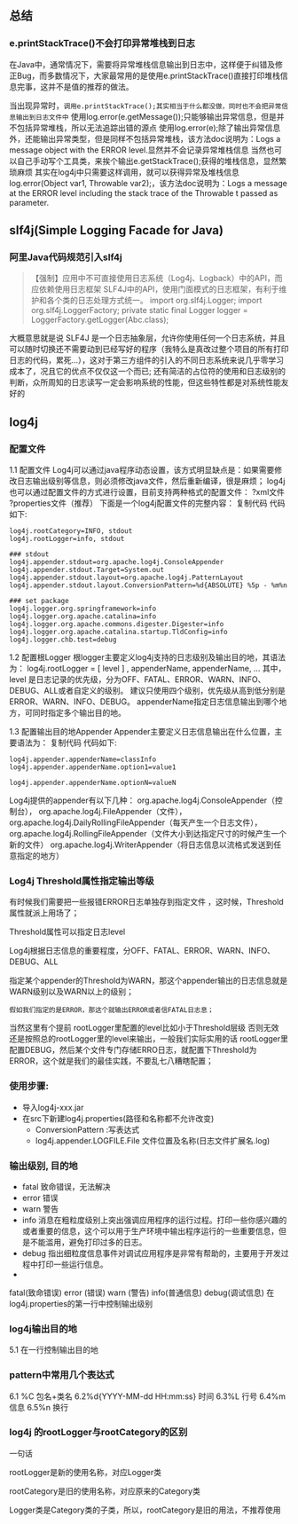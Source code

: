 

## 总结

### e.printStackTrace()不会打印异常堆栈到日志

在Java中，通常情况下，需要将异常堆栈信息输出到日志中，这样便于纠错及修正Bug，而多数情况下，大家最常用的是使用e.printStackTrace()直接打印堆栈信息完事，这并不是值的推荐的做法。

当出现异常时，`调用e.printStackTrace();其实相当于什么都没做，同时也不会把异常信息输出到日志文件中`
使用log.error(e.getMessage());只能够输出异常信息，但是并不包括异常堆栈，所以无法追踪出错的源点
使用log.error(e);除了输出异常信息外，还能输出异常类型，但是同样不包括异常堆栈，该方法doc说明为：Logs a message object with the ERROR level.显然并不会记录异常堆栈信息
当然也可以自己手动写个工具类，来挨个输出e.getStackTrace();获得的堆栈信息，显然繁琐麻烦
其实在log4j中只需要这样调用，就可以获得异常及堆栈信息log.error(Object var1, Throwable var2);，该方法doc说明为：Logs a message at the ERROR level including the stack trace of the Throwable t passed as parameter.

## slf4j(Simple Logging Facade for Java)

### 阿里Java代码规范引入slf4j
>【强制】应用中不可直接使用日志系统（Log4j、Logback）中的API，而应依赖使用日志框架
SLF4J中的API，使用门面模式的日志框架，有利于维护和各个类的日志处理方式统一。
import org.slf4j.Logger;
import org.slf4j.LoggerFactory;
private static final Logger logger = LoggerFactory.getLogger(Abc.class);

大概意思就是说 SLF4J 是一个日志抽象层，允许你使用任何一个日志系统，并且可以随时切换还不需要动到已经写好的程序（我特么是真改过整个项目的所有打印日志的代码，累死...），这对于第三方组件的引入的不同日志系统来说几乎零学习成本了，况且它的优点不仅仅这一个而已;
还有简洁的占位符的使用和日志级别的判断，众所周知的日志读写一定会影响系统的性能，但这些特性都是对系统性能友好的


## log4j

### 配置文件

1.1 配置文件
Log4j可以通过java程序动态设置，该方式明显缺点是：如果需要修改日志输出级别等信息，则必须修改java文件，然后重新编译，很是麻烦；
log4j也可以通过配置文件的方式进行设置，目前支持两种格式的配置文件：
?xml文件
?properties文件（推荐）
下面是一个log4j配置文件的完整内容：
复制代码 代码如下:
```shell
log4j.rootCategory=INFO, stdout
log4j.rootLogger=info, stdout

### stdout
log4j.appender.stdout=org.apache.log4j.ConsoleAppender
log4j.appender.stdout.Target=System.out
log4j.appender.stdout.layout=org.apache.log4j.PatternLayout
log4j.appender.stdout.layout.ConversionPattern=%d{ABSOLUTE} %5p - %m%n

### set package
log4j.logger.org.springframework=info
log4j.logger.org.apache.catalina=info
log4j.logger.org.apache.commons.digester.Digester=info
log4j.logger.org.apache.catalina.startup.TldConfig=info
log4j.logger.chb.test=debug
```

1.2 配置根Logger
根logger主要定义log4j支持的日志级别及输出目的地，其语法为：
log4j.rootLogger = [ level ] , appenderName, appenderName, …
其中，level 是日志记录的优先级，分为OFF、FATAL、ERROR、WARN、INFO、DEBUG、ALL或者自定义的级别。
建议只使用四个级别，优先级从高到低分别是ERROR、WARN、INFO、DEBUG。
appenderName指定日志信息输出到哪个地方，可同时指定多个输出目的地。

1.3 配置输出目的地Appender
Appender主要定义日志信息输出在什么位置，主要语法为：
复制代码 代码如下:
```shell
log4j.appender.appenderName=classInfo
log4j.appender.appenderName.option1=value1

log4j.appender.appenderName.optionN=valueN
```

Log4j提供的appender有以下几种：
org.apache.log4j.ConsoleAppender（控制台）， 
org.apache.log4j.FileAppender（文件）， 
org.apache.log4j.DailyRollingFileAppender（每天产生一个日志文件），
org.apache.log4j.RollingFileAppender（文件大小到达指定尺寸的时候产生一个新的文件） 
org.apache.log4j.WriterAppender（将日志信息以流格式发送到任意指定的地方）



### Log4j Threshold属性指定输出等级
有时候我们需要把一些报错ERROR日志单独存到指定文件 ，这时候，Threshold属性就派上用场了；

Threshold属性可以指定日志level 

Log4j根据日志信息的重要程度，分OFF、FATAL、ERROR、WARN、INFO、DEBUG、ALL

指定某个appender的Threshold为WARN，那这个appender输出的日志信息就是WARN级别以及WARN以上的级别； 

`假如我们指定的是ERROR，那这个就输出ERROR或者信FATAL日志息；`

当然这里有个提前  rootLogger里配置的level比如小于Threshold层级  否则无效 还是按照总的rootLogger里的level来输出，一般我们实际实用的话 rootLogger里配置DEBUG，然后某个文件专门存储ERRO日志，就配置下Threshold为ERROR，这个就是我们的最佳实践，不要乱七八糟瞎配置；


### 使用步骤:
- 导入log4j-xxx.jar
- 在src下新建log4j.properties(路径和名称都不允许改变)
	+ ConversionPattern :写表达式
	+ log4j.appender.LOGFILE.File 文件位置及名称(日志文件扩展名.log)


### 输出级别, 目的地
- fatal 致命错误，无法解决
- error 错误
- warn 警告
- info 消息在粗粒度级别上突出强调应用程序的运行过程。打印一些你感兴趣的或者重要的信息，这个可以用于生产环境中输出程序运行的一些重要信息，但是不能滥用，避免打印过多的日志。
- debug 指出细粒度信息事件对调试应用程序是非常有帮助的，主要用于开发过程中打印一些运行信息。
- 
 fatal(致命错误)   error (错误)  warn (警告)  info(普通信息)  debug(调试信息)
 在log4j.properties的第一行中控制输出级别

### log4j输出目的地
5.1 在一行控制输出目的地


### pattern中常用几个表达式
6.1 %C   包名+类名
6.2%d{YYYY-MM-dd HH:mm:ss}		时间
6.3%L		行号
6.4%m   信息
6.5%n		换行

### log4j 的rootLogger与rootCategory的区别
一句话

rootLogger是新的使用名称，对应Logger类

rootCategory是旧的使用名称，对应原来的Category类

Logger类是Category类的子类，所以，rootCategory是旧的用法，不推荐使用